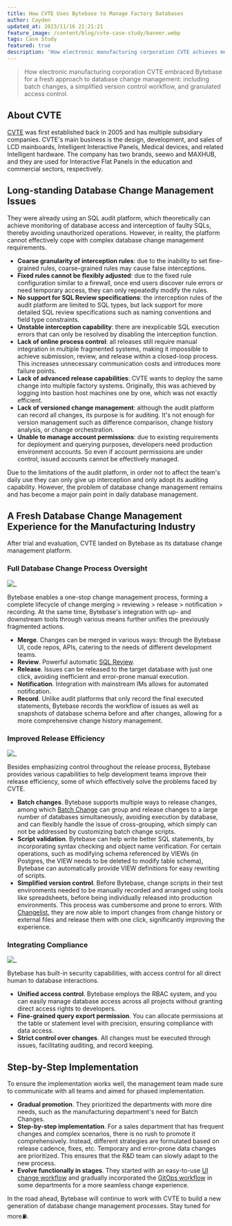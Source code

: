 ```yaml
---
title: How CVTE Uses Bytebase to Manage Factory Databases
author: Cayden
updated_at: 2023/11/16 21:21:21
feature_image: /content/blog/cvte-case-study/banner.webp
tags: Case Study
featured: true
description: 'How electronic manufacturing corporation CVTE achieves more secure and streamlined database change management with Bytebase.'
---
```


> How electronic manufacturing corporation CVTE embraced Bytebase for a fresh approach to database change management: including batch changes, a simplified version control workflow, and granulated access control.

## About CVTE

[CVTE](https://global.cvte.com/) was first established back in 2005 and has multiple subsidiary companies. CVTE's main business is the design, development, and sales of LCD mainboards, Intelligent Interactive Panels, Medical devices, and related Intelligent hardware. The company has two brands, seewo and MAXHUB, and they are used for Interactive Flat Panels in the education and commercial sectors, respectively.

## Long-standing Database Change Management Issues

They were already using an SQL audit platform, which theoretically can achieve monitoring of database access and interception of faulty SQLs, thereby avoiding unauthorized operations. However, in reality, the platform cannot effectively cope with complex database change management requirements.

- **Coarse granularity of interception rules**: due to the inability to set fine-grained rules, coarse-grained rules may cause false interceptions.
- **Fixed rules cannot be flexibly adjusted**: due to the fixed rule configuration similar to a firewall, once end users discover rule errors or need temporary access, they can only repeatedly modify the rules.
- **No support for SQL Review specifications**: the interception rules of the audit platform are limited to SQL types, but lack support for more detailed SQL review specifications such as naming conventions and field type constraints.
- **Unstable interception capability**: there are inexplicable SQL execution errors that can only be resolved by disabling the interception function.
- **Lack of online process control**: all releases still require manual integration in multiple fragmented systems, making it impossible to achieve submission, review, and release within a closed-loop process. This increases unnecessary communication costs and introduces more failure points.
- **Lack of advanced release capabilities**: CVTE wants to deploy the same change into multiple factory systems. Originally, this was achieved by logging into bastion host machines one by one, which was not exactly efficient.
- **Lack of versioned change management**: although the audit platform can record all changes, its purpose is for auditing. It's not enough for version management such as difference comparison, change history analysis, or change orchestration.
- **Unable to manage account permissions**: due to existing requirements for deployment and querying purposes, developers need production environment accounts. So even if account permissions are under control, issued accounts cannot be effectively managed.

Due to the limitations of the audit platform, in order not to affect the team's daily use they can only give up interception and only adopt its auditing capability. However, the problem of database change management remains and has become a major pain point in daily database management.

## A Fresh Database Change Management Experience for the Manufacturing Industry

After trial and evaluation, CVTE landed on Bytebase as its database change management platform.

### Full Database Change Process Oversight

![_](/content/blog/cvte-case-study/loop.webp)

Bytebase enables a one-stop change management process, forming a complete lifecycle of change merging > reviewing > release > notification > recording. At the same time, Bytebase's integration with up- and downstream tools through various means further unifies the previously fragmented actions.

- **Merge**. Changes can be merged in various ways: through the Bytebase UI, code repos, APIs, catering to the needs of different development teams.
- **Review**. Powerful automatic [SQL Review](/docs/sql-review/overview/).
- **Release**. Issues can be released to the target database with just one click, avoiding inefficient and error-prone manual execution.
- **Notification**. Integration with mainstream IMs allows for automated notification.
- **Record**. Unlike audit platforms that only record the final executed statements, Bytebase records the workflow of issues as well as snapshots of database schema before and after changes, allowing for a more comprehensive change history management.

### Improved Release Efficiency

![_](/content/blog/cvte-case-study/batch.webp)

Besides emphasizing control throughout the release process, Bytebase provides various capabilities to help development teams improve their release efficiency, some of which effectively solve the problems faced by CVTE.

- **Batch changes**. Bytebase supports multiple ways to release changes, among which [Batch Change](/docs/change-database/batch-change/) can group and release changes to a large number of databases simultaneously, avoiding execution by database, and can flexibly handle the issue of cross-grouping, which simply can not be addressed by customizing batch change scripts.
- **Script validation**. Bytebase can help write better SQL statements, by incorporating syntax checking and object name verification. For certain operations, such as modifying schema referenced by VIEWs (in Postgres, the VIEW needs to be deleted to modify table schema), Bytebase can automatically provide VIEW definitions for easy rewriting of scripts.
- **Simplified version control**. Before Bytebase, change scripts in their test environments needed to be manually recorded and arranged using tools like spreadsheets, before being individually released into production environments. This process was cumbersome and prone to errors. With [Changelist](/docs/changelist/), they are now able to import changes from change history or external files and release them with one click, significantly improving the experience.

### Integrating Compliance

![_](/content/blog/cvte-case-study/compliance.webp)

Bytebase has built-in security capabilities, with access control for all direct human to database interactions.

- **Unified access control**. Bytebase employs the RBAC system, and you can easily manage database access across all projects without granting direct access rights to developers.
- **Fine-grained query export permission**. You can allocate permissions at the table or statement level with precision, ensuring compliance with data access.
- **Strict control over changes**. All changes must be executed through issues, facilitating auditing, and record keeping.

## Step-by-Step Implementation

To ensure the implementation works well, the management team made sure to communicate with all teams and aimed for phased implementation.

- **Gradual promotion**. They prioritized the departments with more dire needs, such as the manufacturing department's need for Batch Changes.
- **Step-by-step implementation**. For a sales department that has frequent changes and complex scenarios, there is no rush to promote it comprehensively. Instead, different strategies are formulated based on release cadence, fixes, etc. Temporary and error-prone data changes are prioritized. This ensures that the R&D team can slowly adapt to the new process.
- **Evolve functionally in stages**. They started with an easy-to-use [UI change workflow](/docs/change-database/change-workflow/#ui-workflow) and gradually incorporated the [GitOps workflow](/docs/change-database/change-workflow/#gitops-workflow) in some departments for a more seamless change experience.

In the road ahead, Bytebase will continue to work with CVTE to build a new generation of database change management processes. Stay tuned for more⛽️.
